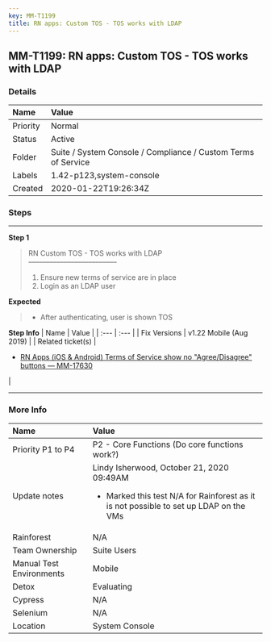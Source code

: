 ```yaml
---
key: MM-T1199
title: RN apps: Custom TOS - TOS works with LDAP
---
```


## MM-T1199: RN apps: Custom TOS - TOS works with LDAP

### Details

| Name     | Value                                                         |
| :------- | :------------------------------------------------------------ |
| Priority | Normal                                                        |
| Status   | Active                                                        |
| Folder   | Suite / System Console / Compliance / Custom Terms of Service |
| Labels   | 1.42-p123,system-console                                      |
| Created  | 2020-01-22T19:26:34Z                                          |

### Steps

<hr/>

**Step 1**

> <article>RN Custom TOS - TOS works with LDAP<br>–––––––––––––––––––––––––<ol><li>Ensure new terms of service are in place</li><li>Login as an LDAP user</li></ol></article>

**Expected**

> <article><ul><li>After authenticating, user is shown TOS</li></ul></article>

**Step Info**
| Name | Value |
| :--- | :--- |
| Fix Versions | v1.22 Mobile (Aug 2019) |
| Related ticket(s) | <ul><li><a href="https://mattermost.atlassian.net/browse/MM-17630">RN Apps (iOS &amp; Android) Terms of Service show no "Agree/Disagree" buttons — MM-17630</a></li></ul> |

<hr/>

### More Info

| Name                     | Value                                                                                                                                          |
| :----------------------- | :--------------------------------------------------------------------------------------------------------------------------------------------- |
| Priority P1 to P4        | P2 - Core Functions (Do core functions work?)                                                                                                  |
| Update notes             | Lindy Isherwood, October 21, 2020 09:49AM<ul><li>Marked this test N/A for Rainforest as it is not possible to set up LDAP on the VMs</li></ul> |
| Rainforest               | N/A                                                                                                                                            |
| Team Ownership           | Suite Users                                                                                                                                    |
| Manual Test Environments | Mobile                                                                                                                                         |
| Detox                    | Evaluating                                                                                                                                     |
| Cypress                  | N/A                                                                                                                                            |
| Selenium                 | N/A                                                                                                                                            |
| Location                 | System Console                                                                                                                                 |
